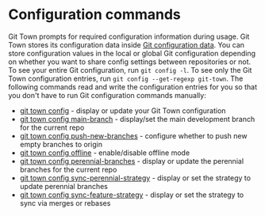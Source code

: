 # Configuration commands

Git Town prompts for required configuration information during usage. Git Town
stores its configuration data inside
[Git configuration data](https://git-scm.com/docs/git-config). You can store
configuration values in the local or global Git configuration depending on
whether you want to share config settings between repositories or not. To see
your entire Git configuration, run `git config -l`. To see only the Git Town
configuration entries, run `git config --get-regexp git-town`. The following
commands read and write the configuration entries for you so that you don't have
to run Git configuration commands manually:

- [git town config](commands/config.md) - display or update your Git Town
  configuration
- [git town config main-branch](commands/config-main-branch.md) - display/set
  the main development branch for the current repo
- [git town config push-new-branches](commands/config-push-new-branches.md) -
  configure whether to push new empty branches to origin
- [git town config offline](commands/config-offline.md) - enable/disable offline
  mode
- [git town config perennial-branches](commands/config-perennial-branches.md) -
  display or update the perennial branches for the current repo
- [git town config sync-perennial-strategy](commands/config-sync-perennial-strategy.md) -
  display or set the strategy to update perennial branches
- [git town config sync-feature-strategy](commands/config-sync-feature-strategy.md) -
  display or set the strategy to sync via merges or rebases
